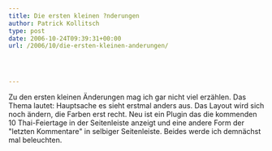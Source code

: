 ```yaml
---
title: Die ersten kleinen ?nderungen
author: Patrick Kollitsch
type: post
date: 2006-10-24T09:39:31+00:00
url: /2006/10/die-ersten-kleinen-anderungen/




---
```

Zu den ersten kleinen Änderungen mag ich gar nicht viel erzählen. Das Thema lautet: Hauptsache es sieht erstmal anders aus. Das Layout wird sich noch ändern, die Farben erst recht. Neu ist ein Plugin das die kommenden 10 Thai-Feiertage in der Seitenleiste anzeigt und eine andere Form der "letzten Kommentare" in selbiger Seitenleiste. Beides werde ich demnächst mal beleuchten.
